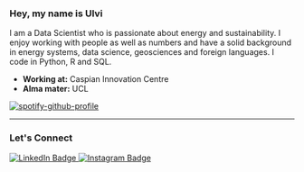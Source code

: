 ### Hey, my name is Ulvi

I am a Data Scientist who is passionate about energy and sustainability. I enjoy working with people as well as numbers and have a solid background in energy systems, data science, geosciences and foreign languages. I code in Python, R and SQL.

- **Working at:** Caspian Innovation Centre
- **Alma mater:** UCL

[![spotify-github-profile](https://spotify-github-profile.vercel.app/api/view?uid=21yklq5rkmlfel3cxxx3gmf4i&cover_image=true&theme=novatorem&show_offline=false&background_color=121212&bar_color=53b14f&bar_color_cover=false)](https://spotify-github-profile.vercel.app/api/view?uid=21yklq5rkmlfel3cxxx3gmf4i&redirect=true)

---
### Let's Connect
<div id="badges">
  <a href="https://www.linkedin.com/in/ulvi">
    <img src="https://img.shields.io/badge/LinkedIn-blue" alt="LinkedIn Badge"/>
  </a>
  <a href="https://www.instagram.com/kultuhtu">
    <img src="https://img.shields.io/badge/Instagram-red" alt="Instagram Badge"/>
  </a>
</div>
